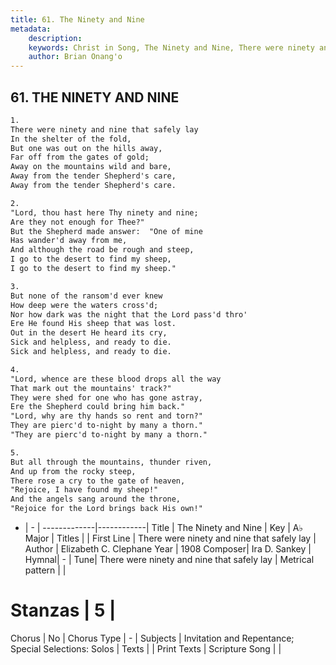 ```yaml
---
title: 61. The Ninety and Nine
metadata:
    description: 
    keywords: Christ in Song, The Ninety and Nine, There were ninety and nine that safely lay, 
    author: Brian Onang'o
---
```



## 61. THE NINETY AND NINE

```txt
1.
There were ninety and nine that safely lay
In the shelter of the fold,
But one was out on the hills away,
Far off from the gates of gold;
Away on the mountains wild and bare,
Away from the tender Shepherd's care,
Away from the tender Shepherd's care.

2.
"Lord, thou hast here Thy ninety and nine;
Are they not enough for Thee?"
But the Shepherd made answer:  "One of mine
Has wander'd away from me,
And although the road be rough and steep,
I go to the desert to find my sheep,
I go to the desert to find my sheep."

3.
But none of the ransom'd ever knew
How deep were the waters cross'd;
Nor how dark was the night that the Lord pass'd thro'
Ere He found His sheep that was lost.
Out in the desert He heard its cry,
Sick and helpless, and ready to die.
Sick and helpless, and ready to die.

4.
"Lord, whence are these blood drops all the way
That mark out the mountains' track?"
They were shed for one who has gone astray,
Ere the Shepherd could bring him back."
"Lord, why are thy hands so rent and torn?"
They are pierc'd to-night by many a thorn."
"They are pierc'd to-night by many a thorn."

5.
But all through the mountains, thunder riven,
And up from the rocky steep,
There rose a cry to the gate of heaven,
"Rejoice, I have found my sheep!"
And the angels sang around the throne,
"Rejoice for the Lord brings back His own!"
```

- |   -  |
-------------|------------|
Title | The Ninety and Nine |
Key | A♭ Major |
Titles |  |
First Line | There were ninety and nine that safely lay |
Author | Elizabeth C. Clephane
Year | 1908
Composer| Ira D. Sankey |
Hymnal|  - |
Tune| There were ninety and nine that safely lay |
Metrical pattern | |
# Stanzas | 5 |
Chorus | No |
Chorus Type | - |
Subjects | Invitation and Repentance; Special Selections: Solos |
Texts |  |
Print Texts | 
Scripture Song |  |
  
